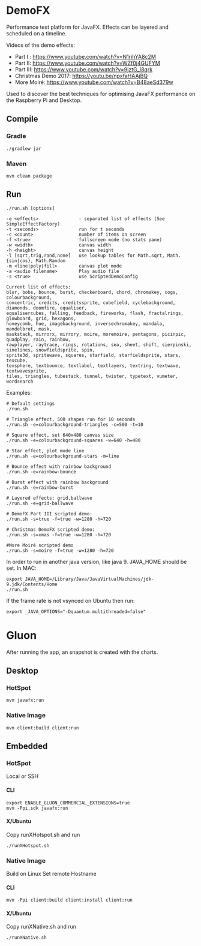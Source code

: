 # DemoFX

Performance test platform for JavaFX.
Effects can be layered and scheduled on a timeline.

Videos of the demo effects:

* Part I : https://www.youtube.com/watch?v=N1rihYA8c2M
* Part II: https://www.youtube.com/watch?v=WZf0j4GUFYM
* Part III: https://www.youtube.com/watch?v=9jztG_l8qrk
* Christmas Demo 2017: https://youtu.be/npxfaHAAjBQ
* More Moiré: https://www.youtube.com/watch?v=B48aeSd379w

Used to discover the best techniques for optimising JavaFX performance on the Raspberry Pi and Desktop.

## Compile

### Gradle

```
./gradlew jar
```

### Maven

```
mvn clean package
```

## Run 

```
./run.sh [options]

-e <effects>               - separated list of effects (See SimpleEffectFactory)
-t <seconds>               run for t seconds
-c <count>                 number of items on screen
-f <true>                  fullscreen mode (no stats pane)
-w <width>                 canvas width
-h <height>                canvas height
-l [sqrt,trig,rand,none]   use lookup tables for Math.sqrt, Math.{sin|cos}, Math.Random
-m <line|poly|fill>        canvas plot mode
-a <audio filename>        Play audio file
-s <true>                  use ScriptedDemoConfig

Current list of effects:
blur, bobs, bounce, burst, checkerboard, chord, chromakey, cogs, colourbackground,
concentric, credits, creditssprite, cubefield, cyclebackground, diamonds, doomfire, equaliser,
equalisercubes, falling, feedback, fireworks, flash, fractalrings, glowboard, grid, hexagons,
honeycomb, hue, imagebackground, inversechromakey, mandala, mandelbrot, mask,
maskstack, mirrorx, mirrory, moire, moremoire, pentagons, picinpic, quadplay, rain, rainbow,
rawplayer, raytrace, rings, rotations, sea, sheet, shift, sierpinski, sinelines, snowfieldsprite, spin,
sprite3d, spritewave, squares, starfield, starfieldsprite, stars, texcube,
texsphere, textbounce, textlabel, textlayers, textring, textwave, textwavesprite,
tiles, triangles, tubestack, tunnel, twister, typetext, vumeter, wordsearch

```
Examples:
```
# Default settings
./run.sh

# Triangle effect, 500 shapes run for 10 seconds
./run.sh -e=colourbackground-triangles -c=500 -t=10

# Square effect, set 640x480 canvas size
./run.sh -e=colourbackground-squares -w=640 -h=480

# Star effect, plot mode line
./run.sh -e=colourbackground-stars -m=line

# Bounce effect with rainbow background
./run.sh -e=rainbow-bounce

# Burst effect with rainbow background
./run.sh -e=rainbow-burst

# Layered effects: grid,ballwave
./run.sh -e=grid-ballwave

# DemoFX Part III scripted demo:
./run.sh -s=true -f=true -w=1280 -h=720

# Christmas DemoFX scripted demo:
./run.sh -s=xmas -f=true -w=1280 -h=720

#More Moiré scripted demo
./run.sh -s=moire -f=true -w=1280 -h=720
```
In order to run in another java version, like java 9. JAVA_HOME should be set.
In MAC:
```
export JAVA_HOME=/Library/Java/JavaVirtualMachines/jdk-9.jdk/Contents/Home
./run.sh
```

If the frame rate is not vsynced on Ubuntu then run:
```
export _JAVA_OPTIONS="-Dquantum.multithreaded=false"
```

# Gluon

After running the app, an snapshot is created with the charts.

## Desktop

### HotSpot

```
mvn javafx:run
```

### Native Image

```
mvn client:build client:run
```

## Embedded

### HotSpot 

Local or SSH

#### CLI

```
export ENABLE_GLUON_COMMERCIAL_EXTENSIONS=true
mvn -Ppi,sdk javafx:run
```

#### X/Ubuntu

Copy runXHotspot.sh and run
```
./runXHotspot.sh
```

### Native Image

Build on Linux
Set remote Hostname

#### CLI

```
mvn -Ppi client:build client:install client:run
```

#### X/Ubuntu

Copy runXNative.sh and run
```
./runXNative.sh

